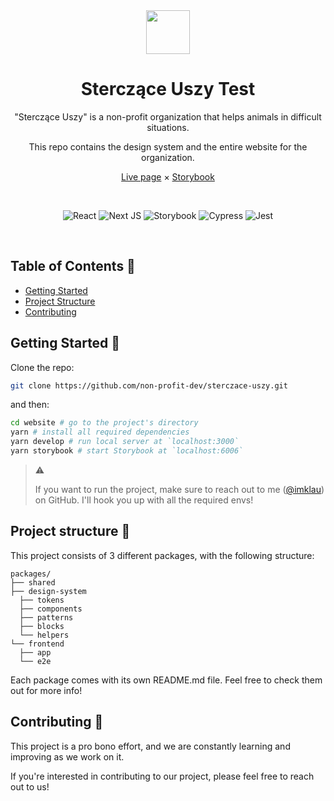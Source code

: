 <div style="text-align: center" align="center">
<img src="https://i.ibb.co/r4PFcLn/Logo-ro-z-900x900.png" alt="" width="70" />
<h1>Sterczące Uszy Test</h1>
  
<p>"Sterczące Uszy" is a non-profit organization that helps animals in difficult situations.</p>

<p>This repo contains the design system and the entire website for the organization.</p>

<a href="https://www.sterczaceuszy.pl/">Live page</a> × <a href="https://sterczaceuszy-ds.vercel.app/">Storybook</a>

<br />

![React](https://img.shields.io/badge/react-%2320232a.svg?style=for-the-badge&logo=react&logoColor=%2361DAFB)
![Next JS](https://img.shields.io/badge/Next-black?style=for-the-badge&logo=next.js&logoColor=white)
![Storybook](https://img.shields.io/badge/-Storybook-FF4785?style=for-the-badge&logo=storybook&logoColor=white)
![Cypress](https://img.shields.io/badge/-cypress-%23E5E5E5?style=for-the-badge&logo=cypress&logoColor=058a5e)
![Jest](https://img.shields.io/badge/-jest-%23C21325?style=for-the-badge&logo=jest&logoColor=white)

<br />
</div>

## Table of Contents 📃

- [Getting Started](#getting-started-)
- [Project Structure](#project-structure-)
- [Contributing](#contributing-)

## Getting Started 🚀

Clone the repo:

```bash
git clone https://github.com/non-profit-dev/sterczace-uszy.git
```

and then:

```bash
cd website # go to the project's directory
yarn # install all required dependencies
yarn develop # run local server at `localhost:3000`
yarn storybook # start Storybook at `localhost:6006`
```

> ⚠️
>
> If you want to run the project, make sure to reach out to me ([@imklau](https://github.com/imklau)) on GitHub.
> I'll hook you up with all the required envs!

## Project structure 🧩

This project consists of 3 different packages, with the following structure:

```
packages/
├── shared
├── design-system
  ├── tokens
  ├── components
  ├── patterns
  ├── blocks
  └── helpers
└── frontend
  ├── app
  └── e2e
```

Each package comes with its own README.md file. Feel free to check them out for more info!

## Contributing 🤝

This project is a pro bono effort, and we are constantly learning and improving as we work on it.

If you're interested in contributing to our project, please feel free to reach out to us!
